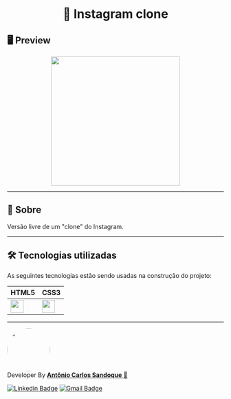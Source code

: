 <h1 align = "center">🦉 Instagram clone</h1>

## 🖥 Preview

<p align = "center">
  <img src = "https://user-images.githubusercontent.com/65127683/114812417-54ded400-9d86-11eb-8f25-5a36b8bd9251.png" height = "300">
</p>

---

## 📖 Sobre

<p>Versão livre de um "clone" do Instagram.</p>

---

## 🛠 Tecnologias utilizadas

As seguintes tecnologias estão sendo usadas na construção do projeto:

| <strong> HTML5 </strong>| <strong> CSS3 </strong>| 
| - | - |
| <img height="30" src="https://www.flaticon.com/svg/static/icons/svg/888/888859.svg"/> | <img height="30" src="https://www.flaticon.com/svg/static/icons/svg/888/888847.svg"/> | 

---

<a href="https://www.linkedin.com/in/sandoque/">
 <img style="border-radius: 50%;" src="https://user-images.githubusercontent.com/65127683/95398436-20bcbf00-08dc-11eb-95a3-d1aaedc987d0.jpg" width="100px;" alt=""/></a>
 <br />
 Developer By
 <a href="https://www.linkedin.com/in/sandoque/"> <b> Antônio Carlos Sandoque</b> </a> <a href="https://www.linkedin.com/in/sandoque/" title="Sandoque">🚀</a> <br />
 
[![Linkedin Badge](https://img.shields.io/badge/-Sandoque-blue?style=flat-square&logo=Linkedin&logoColor=white&link=https://www.linkedin.com/in/sandoque/)](https://www.linkedin.com/in/sandoque/) [![Gmail Badge](https://img.shields.io/badge/-acsandoque@gmail.com-c14438?style=flat-square&logo=Gmail&logoColor=white&link=mailto:acsandoque@gmail.com)](mailto:acsandoque@gmail.com)

<!-- ---
## :page_with_curl: Licença
[![MIT license](https://img.shields.io/badge/License-MIT-blue.svg)](https://lbesson.mit-license.org/)

--- -->
